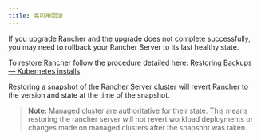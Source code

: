 ```yaml
---
title: 高可用回滚
---
```


If you upgrade Rancher and the upgrade does not complete successfully, you may need to rollback your Rancher Server to its last healthy state.

To restore Rancher follow the procedure detailed here: [Restoring Backups — Kubernetes installs](/docs/backups/restorations/ha-restoration)

Restoring a snapshot of the Rancher Server cluster will revert Rancher to the version and state at the time of the snapshot.

> **Note:** Managed cluster are authoritative for their state. This means restoring the rancher server will not revert workload deployments or changes made on managed clusters after the snapshot was taken.

